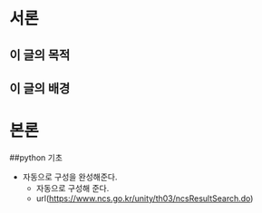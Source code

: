 # 서론

## 이 글의 목적

## 이 글의 배경

# 본론
##python 기초

- 자동으로 구성을 완성해준다.
    + 자동으로 구성해 준다.
    + url(https://www.ncs.go.kr/unity/th03/ncsResultSearch.do) 


